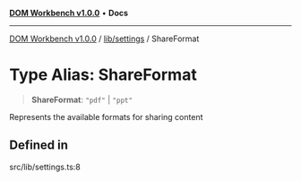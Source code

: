 [**DOM Workbench v1.0.0**](../../../README.md) • **Docs**

***

[DOM Workbench v1.0.0](../../../modules.md) / [lib/settings](../README.md) / ShareFormat

# Type Alias: ShareFormat

> **ShareFormat**: `"pdf"` \| `"ppt"`

Represents the available formats for sharing content

## Defined in

src/lib/settings.ts:8
